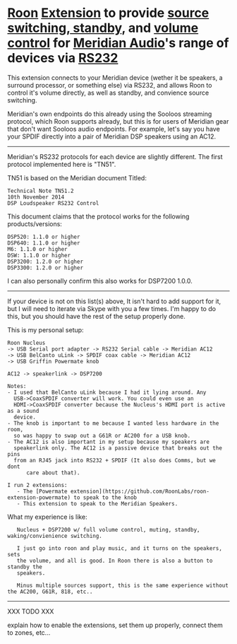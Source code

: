 # [Roon](https://roonlabs.com) [Extension](node-roon-api) to provide [source switching, standby](https://github.com/RoonLabs/node-roon-api-source-control), and [volume control](https://github.com/RoonLabs/node-roon-api-volume-control) for [Meridian Audio](http://meridian-audio.com/)'s range of devices via [RS232](https://github.com/RoonLabs/node-meridian-rs232)

This extension connects to your Meridian device (wether it be speakers, a surround processor, or something else) via RS232, and allows Roon to control it's volume directly, as well as standby, and convience source switching.

Meridian's own endpoints do this already using the Sooloos streaming protocol, which Roon supports already, but this is for users of Meridian gear that don't want Sooloos audio endpoints.
For example, let's say you have your SPDIF directly into a pair of Meridian DSP speakers using an AC12.

---------------------

Meridian's RS232 protocols for each device are slightly different.  The first protocol implemented here is "TN51".

TN51 is based on the Meridian document Titled:

	Technical Note TN51.2
	10th November 2014
	DSP Loudspeaker RS232 Control

This document claims that the protocol works for the following products/versions:

	DSP520: 1.1.0 or higher
	DSP640: 1.1.0 or higher
	M6: 1.1.0 or higher
	DSW: 1.1.0 or higher
	DSP3200: 1.2.0 or higher
	DSP3300: 1.2.0 or higher

I can also personally confirm this also works for DSP7200 1.0.0.

---------------------

If your device is not on this list(s) above, It isn't hard to add support for
it, but I will need to iterate via Skype with you a few times. I'm happy to do
this, but you should have the rest of the setup properly done.

This is my personal setup:

    Roon Nucleus
	-> USB Serial port adapter -> RS232 Serial cable -> Meridian AC12
	-> USB BelCanto uLink -> SPDIF coax cable -> Meridian AC12
	-> USB Griffin Powermate knob

    AC12 -> speakerlink -> DSP7200

    Notes:
	- I used that BelCanto uLink because I had it lying around. Any
	  USB->CoaxSPDIF converter will work. You could even use an
	  HDMI->CoaxSPDIF converter because the Nucleus's HDMI port is active as a sound
	  device.
	- The knob is important to me because I wanted less hardware in the room,
	  so was happy to swap out a G61R or AC200 for a USB knob.
	- The AC12 is also important in my setup because my speakers are
	  speakerlink only. The AC12 is a passive device that breaks out the pins
	  from an RJ45 jack into RS232 + SPDIF (It also does Comms, but we dont
          care about that).

    I run 2 extensions:
       - The [Powermate extension](https://github.com/RoonLabs/roon-extension-powermate) to speak to the knob
       - This extension to speak to the Meridian Speakers.

What my experience is like:

       Nucleus + DSP7200 w/ full volume control, muting, standby, waking/convienience switching.

       I just go into roon and play music, and it turns on the speakers, sets
       the volume, and all is good. In Roon there is also a button to standby the
       speakers.

       Minus multiple sources support, this is the same experience without the AC200, G61R, 818, etc..

----------------

XXX TODO XXX

explain how to enable the extensions, set them up properly, connect them to zones, etc...

